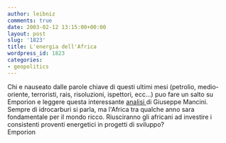 ```yaml
---
author: leibniz
comments: true
date: 2003-02-12 13:15:00+00:00
layout: post
slug: '1823'
title: L'energia dell'Africa   
wordpress_id: 1823
categories:
- geopolitics
---
```



Chi e nauseato dalle parole chiave di questi ultimi mesi (petrolio, medio-oriente, terroristi, rais, risoluzioni, ispettori, ecc...) puo fare un salto su Emporion e leggere questa interessante  [   analisi ](http://www.emporion-online.it/24-2003/monografico/mancini2.htm)di Giuseppe Mancini. Sempre di idrocarburi si parla, ma l'Africa tra qualche anno sara fondamentale per il mondo ricco. Riusciranno gli africani ad investire i consistenti proventi energetici in progetti di sviluppo?   
Emporion
